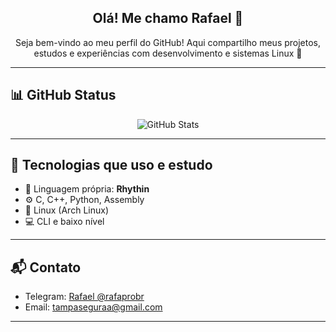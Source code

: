 <!-- <p align="center">
  <img src="https://github.com/el-rafa-dev.png" width="150" style="border-radius: 50%" alt="ElRafaDev Avatar">
</p> -->

<h2 align="center">Olá! Me chamo Rafael 👋</h2>
<p align="center">
  Seja bem-vindo ao meu perfil do GitHub! Aqui compartilho meus projetos, estudos e experiências com desenvolvimento e sistemas Linux 🐧
</p>

---

## 📊 GitHub Status

<p align="center">
  <img src="https://github-readme-stats.vercel.app/api?username=el-rafa-dev&theme=blueberry&show_icons=true&hide_border=true&count_private=true" alt="GitHub Stats" />
  <br>
  
  <!-- <img src="https://github-readme-stats.vercel.app/api/top-langs/?username=el-rafa-dev&theme=blue-green&show_icons=true&hide_border=true&layout=compact" /> -->
</p>

---

## 🚀 Tecnologias que uso e estudo

- 🧠 Linguagem própria: **Rhythin**
- ⚙️ C, C++, Python, Assembly
- 🐧 Linux (Arch Linux)
- 💻 CLI e baixo nível

---

## 📬 Contato

- Telegram: [Rafael @rafaprobr](https://t.me/rafaprobr)
- Email: [tampaseguraa@gmail.com](mailto:tampaseguraa@gmail.com)

---